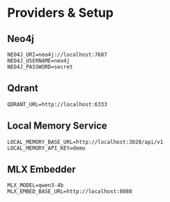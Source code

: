 # Providers & Setup

## Neo4j
```
NEO4J_URI=neo4j://localhost:7687
NEO4J_USERNAME=neo4j
NEO4J_PASSWORD=secret
```

## Qdrant
```
QDRANT_URL=http://localhost:6333
```

## Local Memory Service
```
LOCAL_MEMORY_BASE_URL=http://localhost:3028/api/v1
LOCAL_MEMORY_API_KEY=demo
```

## MLX Embedder
```
MLX_MODEL=qwen3-4b
MLX_EMBED_BASE_URL=http://localhost:8080
```
